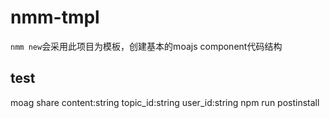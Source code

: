 # nmm-tmpl


`nmm new`会采用此项目为模板，创建基本的moajs component代码结构



## test

moag share content:string topic_id:string user_id:string
npm run postinstall